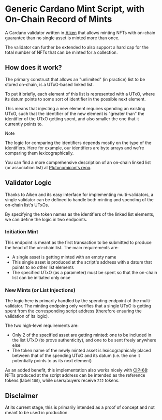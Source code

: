 # Generic Cardano Mint Script, with On-Chain Record of Mints

A Cardano validator written in [Aiken](https://aiken-lang.org) that allows
minting NFTs with on-chain guarantee than no single asset is minted more than
once.

The validator can further be extended to also support a hard cap for the total
number of NFTs that can be minted for a collection.


## How does it work?

The primary construct that allows an "unlimited" (in practice) list to be
stored on-chain, is a UTxO-based linked list.

To put it briefly, each element of this list is represented with a UTxO, where
its datum points to some sort of identifier in the possible next element.

This means that injecting a new element requires spending an existing UTxO,
such that the identifier of the new element is "greater than" the identifier of
the UTxO getting spent, and also smaller the one that it currently points to.

> [!NOTE]
> The logic for comparing the identifiers depends mostly on the type of the
> identifiers. Here for example, our identifiers are byte arrays and we're
> comparing them lexicographically.

You can find a more comprehensive description of an on-chain linked list (or
association list) at [Plutonomicon's repo](https://github.com/Plutonomicon/plutonomicon/blob/94d615c68eae8efd4c89098a83d9e236ae9171a9/assoc.md).


## Validator Logic

Thanks to Aiken and its easy interface for implementing multi-validators, a
single validator can be defined to handle both minting and spending of the
on-chain list's UTxOs.

By specifying the token names as the identifiers of the linked list elements,
we can define the logic in two endpoints.

### Initiation Mint

This endpoint is meant as the first transaction to be submitted to produce the
head of the on-chain list. The main requirements are:
- A single asset is getting minted with an empty name
- This single asset is produced at the script's address with a datum that
  points to no other list elements
- The specified UTxO (as a parameter) must be spent so that the on-chain list
  can be initiated only once


### New Mints (or List Injections)

The logic here is primarily handled by the spending endpoint of the
multi-validator. The minting endpoing only verifies that a single UTxO is
getting spent from the corresponding script address (therefore ensuring the
validation of its logic).

The two high-level requirements are:
- Only 2 of the specified asset are getting minted: one to be included in the
  list UTxO (to prove authenticity), and one to be sent freely anywhere else
- The token name of the newly minted asset is lexicographically placed between
  that of the spending UTxO and its datum (i.e. the one it potentially points
  to as its next element)

As an added benefit, this implementation also works nicely with [CIP-68](https://github.com/cardano-foundation/CIPs/tree/7687f28447359cd2bdbc945b6acf651906e1583b/CIP-0068): NFTs
produced at the script address can be intended as the reference tokens
(label `100`), while users/buyers receive `222` tokens.


## Disclaimer

At its current stage, this is primarily intended as a proof of concept and not
meant to be used in production.
